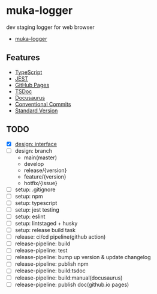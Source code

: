 # muka-logger
dev staging logger for web browser

* [muka-logger](https://kyobobook.atlassian.net/wiki/spaces/SAT/pages/608239705/muka-logger)

## Features

* [TypeScript](https://www.typescriptlang.org/)
* [JEST](https://jestjs.io/)
* [GitHub Pages](https://pages.github.com/)
* [TSDoc](https://github.com/microsoft/tsdoc)
* [Docusaurus](https://docusaurus.io/ko/docs/category/getting-started)
* [Conventional Commits](https://www.conventionalcommits.org/en/v1.0.0-beta.3/#summary)
* [Standard Version](https://github.com/conventional-changelog/standard-version)

## TODO

* [x] [design: interface](https://kyobobook.atlassian.net/wiki/spaces/SAT/pages/618725441/Muka+Logger+Interface+Design?atlOrigin=eyJpIjoiOTkzMWZmZjAwNWMyNDE2Zjk2MTQ3OWJkODYzYzQ5YTEiLCJwIjoiaiJ9)
* [ ] design: branch
  * main(master)
  * develop
  * release/{version}
  * feature/{version}
  * hotfix/{issue}
* [ ] setup: .gitignore
* [ ] setup: npm
* [ ] setup: typescript
* [ ] setup: jest testing
* [ ] setup: eslint
* [ ] setup: lintstaged + husky
* [ ] setup: release build task
* [ ] release: ci/cd pipeline(github action)
* [ ] release-pipeline: build
* [ ] release-pipeline: test
* [ ] release-pipeline: bump up version & update changelog
* [ ] release-pipeline: publish npm
* [ ] release-pipeline: build:tsdoc
* [ ] release-pipeline: build:manual(docusaurus)
* [ ] release-pipeline: publish doc(github.io pages)
